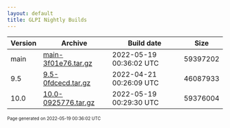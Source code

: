 ```yaml
---
layout: default
title: GLPI Nightly Builds
---
```


Version|Archive|Build date|Size
---|---|---|---
main|[main-3f01e76.tar.gz](main-3f01e76.tar.gz)|2022-05-19 00:36:02 UTC|59397202
9.5|[9.5-0fdcecd.tar.gz](9.5-0fdcecd.tar.gz)|2022-04-21 00:26:09 UTC|46087933
10.0|[10.0-0925776.tar.gz](10.0-0925776.tar.gz)|2022-05-19 00:29:30 UTC|59376004

<font size="1">Page generated on 2022-05-19 00:36:02 UTC</font>
